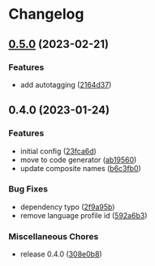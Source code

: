 # Changelog

## [0.5.0](https://github.com/devopsarr/sonarr-py/compare/v0.4.0...v0.5.0) (2023-02-21)


### Features

* add autotagging ([2164d37](https://github.com/devopsarr/sonarr-py/commit/2164d3798cbc25841b2272645caf20df881d8bcb))

## 0.4.0 (2023-01-24)


### Features

* initial config ([23fca6d](https://github.com/devopsarr/sonarr-py/commit/23fca6d0fa7938969d8cf29c4eea644d78feee1b))
* move to code generator ([ab19560](https://github.com/devopsarr/sonarr-py/commit/ab195605852b04816dc03d5b7b1564abb9e1613f))
* update composite names ([b6c3fb0](https://github.com/devopsarr/sonarr-py/commit/b6c3fb0a81a51b9e42b6e2972f0e6049a225c097))


### Bug Fixes

* dependency typo ([2f9a95b](https://github.com/devopsarr/sonarr-py/commit/2f9a95ba8308aadbe3152be5038ee6a0ad06a94f))
* remove language profile id ([592a6b3](https://github.com/devopsarr/sonarr-py/commit/592a6b397967df120882ec83dd3317e5efeff0d5))


### Miscellaneous Chores

* release 0.4.0 ([308e0b8](https://github.com/devopsarr/sonarr-py/commit/308e0b81a95186d76bc7d540afdee201fc21a1bb))
